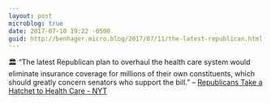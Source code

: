 ```yaml
---
layout: post
microblog: true
date: 2017-07-10 19:22 -0500
guid: http://benhager.micro.blog/2017/07/11/the-latest-republican.html
---
```

🏛 “The latest Republican plan to overhaul the health care system would eliminate insurance coverage for millions of their own constituents, which should greatly concern senators who support the bill.” – [Republicans Take a Hatchet to Health Care - NYT](https://www.nytimes.com/interactive/2017/07/07/opinion/republican-health-care-medicaid.html)
